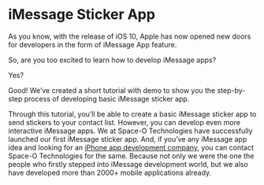 # iMessage Sticker App

As you know, with the release of iOS 10, Apple has now opened new doors for developers in the form of iMessage App feature. 

So, are you too excited to learn how to develop iMessage apps?

Yes?

Good! We’ve created a short tutorial with demo to show you the step-by-step process of developing basic iMessage sticker app.

Through this tutorial, you’ll be able to create a basic iMessage sticker app to send stickers to your contact list. However, you can develop even more interactive iMessage apps. We at Space-O Technologies have successfully launched our first iMessage sticker app. And, if you’ve any iMessage app idea and looking for an [iPhone app development company](https://www.spaceotechnologies.com/iphone-app-development/), you can contact Space-O Technologies for the same. Because not only we were the one the people who firstly stepped into iMessage development world, but we also have developed more than 2000+ mobile applications already.

